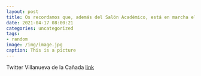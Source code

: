 ```yaml
---
layout: post
title: Os recordamos que, además del Salón Académico, está en marcha el Salón de Conferencias en el que participan expertos de diversos...
date: 2021-04-17 08:00:21
categories: uncategorized
tags:
- random
image: /img/image.jpg
caption: This is a picture
---
```

Twitter Villanueva de la Cañada [link](https://twitter.com/AytoVDLCanada/status/1382986682996232197)
